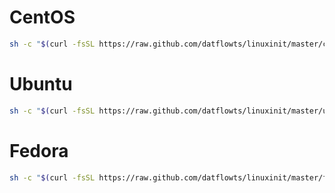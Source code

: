 # CentOS
```bash
sh -c "$(curl -fsSL https://raw.github.com/datflowts/linuxinit/master/centosinit)"
```

# Ubuntu
```bash
sh -c "$(curl -fsSL https://raw.github.com/datflowts/linuxinit/master/ubuntuinit)"
```

# Fedora
```bash
sh -c "$(curl -fsSL https://raw.github.com/datflowts/linuxinit/master/fedorainit)"
```
